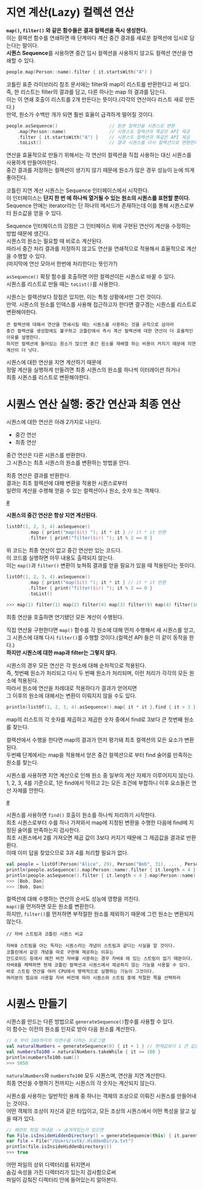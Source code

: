 지연 계산(Lazy) 컬렉션 연산
=============================    
**`map()`, `filter()` 와 같은 함수들은 결과 컬렉션을 즉시 생성한다.**           
이는 컬렉션 함수를 연쇄하면 매 단계마다 계산 중간 결과를 새로운 컬렉션에 임시로 담는다는 말이다.         
**시퀀스 Sequence**를 사용하면 중간 임시 컬렉션을 사용하지 않고도 컬렉션 연산을 연쇄할 수 있다.      

```kt
people.map(Person::name).filter { it.startsWith("A") }
```

코틀린 표준 라이브러리 참조 문서에는 filter와 map이 리스트를 반환한다고 써 있다.     
즉, 한 리스트는 filter의 결과를 담고, 다른 하나는 map 의 결과를 담는다.      
이는 이 연쇄 호출이 리스트를 2개 만든다는 뜻이다.(각각의 연산마다 리스트 새로 만든다.)      
만약, 원소가 수백만 개가 되면 훨씬 효율이 급격하게 떨어질 것이다.      

```kt
people.asSequence()                   // 원본 컬렉션을 시퀀스로 변환
    .map(Person::name)                // 시퀀스도 컬렉션과 똑같은 API 제공
    .filter { it.startsWith("A") }    // 시퀀스도 컬렉션과 똑같은 API 제공
    .toList()                         // 결과 시퀀스를 다시 컬렉션으로 변환한다.    
```
연산을 효율적으로 만들기 위해서는 각 연산이 컬렉션을 직접 사용하는 대신 시퀀스를 사용하게 만들어야한다.      
중간 결과를 저장하는 컬렉션이 생기지 않기 때문에 원소가 많은 경우 성능이 눈에 띄게 좋아진다.     
  
코틀린 지연 계산 시퀀스는 Sequence 인터페이스에서 시작한다.       
이 인터페이스는 **단지 한 번 에 하나씩 열거될 수 있는 원소의 시퀀스를 표현할 뿐이다.**          
Sequence 안에는 iterator라는 단 하나의 메서드가 존재하는데 이를 통해 시퀀스로부터 원소값을 얻을 수 있다.    
           
Sequence 인터체이스의 강점은 그 인터페이스 위에 구현된 연산이 계산을 수정하는 방법 때문에 생긴다.         
시퀀스의 원소는 필요할 때 비로소 계산된다.          
따라서 중간 처리 결과를 저장하지 않고도 연산을 연쇄적으로 적용해서 효율적으로 계산을 수행할 수 있다.        
(마지막에 연산 모아서 한번에 처리한다는 뜻인가?)     
   
`asSequence()` 확장 함수를 호출하면 어떤 컬렉션이든 시퀀스로 바꿀 수 있다.       
시퀀스를 리스트로 만들 때는 `toList()`를 사용한다.      
   
시퀀스는 컬렉션보다 장점은 있지만, 이는 특정 상황에서만 그런 것이다.     
만약. 시퀀스의 원소를 인덱스를 사용해 접근하고자 한다면 결구겡는 시퀀스를 리스트로 변환해야한다.      

```  
큰 컬렉션에 대해서 연산을 연쇄시킬 때는 시퀀스를 사용하는 것을 규칙으로 삼아라      
중간 컬렉션을 생성함에도 불구하고 코틀린에서 즉시 계산 컬렉션에 대한 연산이 더 효율적인 이유를 설명한다.      
하지만 컬렉션에 들어있는 원소가 많으면 중간 원소를 재배열 하는 비용이 커지기 때문에 지연 계산이 더 낫다.  
```

시퀀스에 대한 연산을 지연 계산하기 때문에     
정말 계산을 실행하게 만들려면 최종 시퀀스의 원소를 하나씩 이터레이션 하거나     
최종 시퀀스를 리스트로 변환해야한다.   

# 시퀀스 연산 실행: 중간 연산과 최종 연산  
시퀀스에 대한 연산은 아래 2가지로 나뉜다.    

* 중간 연산
* 최종 연산

중간 연산은 다른 시퀀스를 반환한다.   
그 시퀀스는 최초 시퀀스의 원소를 변환하는 방법을 안다.   
  
최종 연산은 결과를 반환한다.      
결과는 최초 컬렉션에 대해 변환을 적용한 시퀀스로부터      
일련의 계산을 수행해 얻을 수 있는 컬렉션이나 원소, 숫자 또는 객체다.     

[#](#)   

**시퀀스의 중간 연산은 항상 지연 계산된다.**     

```kt
listOf(1, 2, 3, 4).asSequence()
        .map { print("map($it) "); it * it } // it * it 반환
        .filter { print("filter($ir) "); it % 2 == 0 }
```  
위 코드는 최종 연산이 없고 중간 연산만 있는 코드다.      
이 코드를 실행하면 아무 내용도 출력되지 않는다.         
이는 `map()`과 `filter()` 변환이 늦쳐줘 결과를 얻을 필요가 있을 때 적용된다는 뜻이다.   

```kt
listOf(1, 2, 3, 4).asSequence()
        .map { print("map($it) "); it * it } // it * it 반환
        .filter { print("filter($ir) "); it % 2 == 0 }
        .toList()
        
>>> map(1) filter(1) map(2) filter(4) map(3) filter(9) map(4) filter(16)
```
최종 연산을 호출하면 연기됐던 모든 계산이 수행된다.      

직접 연산을 구현한다면 `map()` 함수를 각 원소에 대해 먼저 수행해서 새 시퀀스를 얻고,      
그 시퀀스에 대해 다시 `filter()`를 수행할 것이다.(컬렉션 API 들은 이 같이 동작을 한다.)      
**하지만 시퀀스에 대한 map과 filter는 그렇지 않다.**        
   
시퀀스의 경우 모든 연산은 각 원소에 대해 순차적으로 적용된다.      
즉, 첫번째 원소가 처리되고 다시 두 번째 원소가 처리되며, 이런 처리가 각각의 모든 원소에 적용된다.     
따라서 원소에 연산을 차례대로 적용하다가 결과가 얻어지면        
그 이후의 원소에 대해서는 변환이 이뤄지지 않을 수도 있다.        

```kt
println(listOf(1, 2, 3, 4).asSequence().map{ it * it }.find { it > 3 })
```
map의 리스트의 각 숫자를 제곱하고 제곱한 숫자 중에서 find로 3보다 큰 첫번째 원소를 찾는다.
   
컬렉션에서 수행을 한다면 map의 결과가 먼저 평가돼 최초 컬렉션의 모든 요소가 변환된다.       
두번째 단계에서는 map을 적용해서 얻은 중간 컬렉션으로 부터 find 술어를 만족하는 원소를 찾는다.   
   
시퀀스를 사용하면 지연 계산으로 인해 원소 중 일부의 계산 자체가 이루어지지 않는다.  
1, 2, 3, 4를 기준으로, 1은 find에서 막히고 2는 모든 조건에 부합하니 이후 요소들은 연산 자체를 안한다.    
   
[#](#)   

시퀀스를 사용하면 `find()` 호출이 원소를 하나씩 처리하기 시작한다.     
최초 시퀀스로부터 수를 하나 가져와서 map에 지정된 변환을 수행한 다음에 find에 지정된 술어를 만족하는지 검사한다.     
최초 시퀀스에서 2를 가져오면 제곱 값이 3보다 커지기 때문에 그 제곱값을 결과로 반환환다.      
이때 이미 답을 찾았으므로 3과 4를 처리할 필요가 없다.      

```kt
val people = listOf(Person("Alice", 29), Person("Bob", 31), ... , Person("Charles", 31), Person("Dan", 21)) 
println(people.asSequence().map(Person::name).filter { it.length < 4 }.toList())
println(people.asSequence().filter { it.length < 4 }.map(Person::name).toList())
>>> [Bob, Dan]
>>> [Bob, Dan]
```
컬렉션에 대해 수행하는 연산의 순서도 성능에 영향을 끼친다.        
`map()`을 먼저하면 모든 원소를 변환한다.        
하지만, `filter()`를 먼저하면 부적절한 원소를 제외하기 때문에 그런 원소는 변환되지 않는다.     

```
// 자바 스트림과 코틀린 시퀀스 비교  

자바8 스트림을 아는 독자는 시퀀스라는 개념이 스트림과 같다는 사실을 알 것이다.   
코틀린에서 같은 개념을 따로 구현해 제공하는 이유는    
안드로이드 등에서 예전 버전 자바를 사용하는 경우 자바8 에 있는 스트림이 없기 때문이다.   
자바8을 채택하면 현재 코틀린 컬렉션과 시퀀스에서 제공하지 않는 기능을 사용할 수 있다.   
바로 스트림 연산을 여러 CPU에서 병력적으로 실행하는 기능이 그것이다.   
여러분의 필요와 사용할 자바 버전에 따라 시퀀스와 스트림 중에 적절한 쪽을 선택하라   
```

# 시퀀스 만들기 

시퀀스를 만드는 다른 방법으로 `generateSequence()`함수를 사용할 수 있다.    
이 함수는 이전의 원소를 인자로 받아 다음 원소를 계산한다.       

```kt
// 0 부터 100까지의 자연수를 더하는 프로그램   
val naturalNumbers = generateSequence(0) { it + 1 } // 현재값보다 1 큰 값을 리턴한다. 
val numbersTo100 = naturalNumbers.takeWhile { it <= 100 }
println(numbersTo100.sum())
>>> 5050
```
`naturalNumbers`와 `numbersTo100` 모두 시퀀스며, 연산을 지연 계산한다.    
최종 연산을 수행하기 전까지는 시퀀스의 각 숫자는 계산되지 않는다.   
    
시퀀스를 사용하는 일반적인 용례 중 하나는 객체의 조상으로 이뤄진 시퀀스를 만들어내는 것이다.     
어떤 객체의 조상이 자신과 같은 타입이고, 모든 조상의 시퀀스에서 어떤 특성을 알고 싶을 때가 있다.   

```kt
// 페런트 파일 꺼내옴 -> 숨겨져있는거 있으면
fun File.isInsideHiddenDirectory() = generateSequence(this) { it.parentFile } .any { it.isHidden }
var file = File("/Users/svtk/.HiddenDir/a.txt")
println(file.isInsideHiddenDirectory())
>>> true
```
어떤 파일의 상위 디렉터리를 뒤지면서    
숨김 속성을 가진 디렉터리가 있는지 검사함으로써      
파일이 감춰진 디렉터리 안에 들어있는지 알아본다.       



     










 


